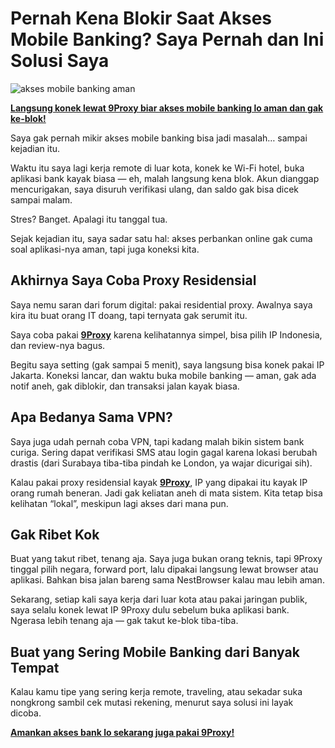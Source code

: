 # Pernah Kena Blokir Saat Akses Mobile Banking? Saya Pernah dan Ini Solusi Saya

![akses mobile banking aman](https://www.sbv.gov.vn/documents/d/sbv_portal/9-3-.jpg)

**[Langsung konek lewat 9Proxy biar akses mobile banking lo aman dan gak ke-blok!](https://the9proxy.short.gy/github-homepage-lily555)**

Saya gak pernah mikir akses mobile banking bisa jadi masalah… sampai kejadian itu.

Waktu itu saya lagi kerja remote di luar kota, konek ke Wi-Fi hotel, buka aplikasi bank kayak biasa — eh, malah langsung kena blok. Akun dianggap mencurigakan, saya disuruh verifikasi ulang, dan saldo gak bisa dicek sampai malam.

Stres? Banget. Apalagi itu tanggal tua.

Sejak kejadian itu, saya sadar satu hal: akses perbankan online gak cuma soal aplikasi-nya aman, tapi juga koneksi kita.

## Akhirnya Saya Coba Proxy Residensial

Saya nemu saran dari forum digital: pakai residential proxy. Awalnya saya kira itu buat orang IT doang, tapi ternyata gak serumit itu.

Saya coba pakai **[9Proxy](https://the9proxy.short.gy/github-homepage-lily555)** karena kelihatannya simpel, bisa pilih IP Indonesia, dan review-nya bagus.

Begitu saya setting (gak sampai 5 menit), saya langsung bisa konek pakai IP Jakarta. Koneksi lancar, dan waktu buka mobile banking — aman, gak ada notif aneh, gak diblokir, dan transaksi jalan kayak biasa.

## Apa Bedanya Sama VPN?

Saya juga udah pernah coba VPN, tapi kadang malah bikin sistem bank curiga. Sering dapat verifikasi SMS atau login gagal karena lokasi berubah drastis (dari Surabaya tiba-tiba pindah ke London, ya wajar dicurigai sih).

Kalau pakai proxy residensial kayak **[9Proxy](https://the9proxy.short.gy/github-pricing-lily555)**, IP yang dipakai itu kayak IP orang rumah beneran. Jadi gak keliatan aneh di mata sistem. Kita tetap bisa kelihatan “lokal”, meskipun lagi akses dari mana pun.

## Gak Ribet Kok

Buat yang takut ribet, tenang aja. Saya juga bukan orang teknis, tapi 9Proxy tinggal pilih negara, forward port, lalu dipakai langsung lewat browser atau aplikasi. Bahkan bisa jalan bareng sama NestBrowser kalau mau lebih aman.

Sekarang, setiap kali saya kerja dari luar kota atau pakai jaringan publik, saya selalu konek lewat IP 9Proxy dulu sebelum buka aplikasi bank. Ngerasa lebih tenang aja — gak takut ke-blok tiba-tiba.

## Buat yang Sering Mobile Banking dari Banyak Tempat

Kalau kamu tipe yang sering kerja remote, traveling, atau sekadar suka nongkrong sambil cek mutasi rekening, menurut saya solusi ini layak dicoba.

**[Amankan akses bank lo sekarang juga pakai 9Proxy!](https://the9proxy.short.gy/github-homepage-lily555)**
